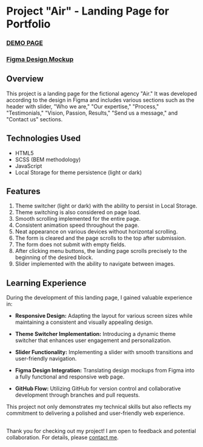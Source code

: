 # Project "Air" - Landing Page for Portfolio

### [DEMO PAGE](https://oleksii-mishchenko.github.io/Air-strategic-agency)

### [Figma Design Mockup](https://www.figma.com/file/7qwsWggv9BAxMi2VPhBuPr/Air-(formerly-Dia)?node-id=9138%3A35)

## Overview
This project is a landing page for the fictional agency "Air." It was developed according to the design in Figma and includes various sections such as the header with slider, "Who we are," "Our expertise," "Process," "Testimonials," "Vision, Passion, Results," "Send us a message," and "Contact us" sections.

## Technologies Used
- HTML5
- SCSS (BEM methodology)
- JavaScript
- Local Storage for theme persistence (light or dark)

## Features
1. Theme switcher (light or dark) with the ability to persist in Local Storage.
2. Theme switching is also considered on page load.
3. Smooth scrolling implemented for the entire page.
4. Consistent animation speed throughout the page.
5. Neat appearance on various devices without horizontal scrolling.
6. The form is cleared and the page scrolls to the top after submission.
7. The form does not submit with empty fields.
8. After clicking menu buttons, the landing page scrolls precisely to the beginning of the desired block.
9. Slider implemented with the ability to navigate between images.

## Learning Experience

During the development of this landing page, I gained valuable experience in:

- **Responsive Design:** Adapting the layout for various screen sizes while maintaining a consistent and visually appealing design.

- **Theme Switcher Implementation:** Introducing a dynamic theme switcher that enhances user engagement and personalization.

- **Slider Functionality:** Implementing a slider with smooth transitions and user-friendly navigation.

- **Figma Design Integration:** Translating design mockups from Figma into a fully functional and responsive web page.

- **GitHub Flow:** Utilizing GitHub for version control and collaborative development through branches and pull requests.

This project not only demonstrates my technical skills but also reflects my commitment to delivering a polished and user-friendly web experience.

##
Thank you for checking out my project! I am open to feedback and potential collaboration. For details, please [contact me](alex.mishch@gmail.com).
